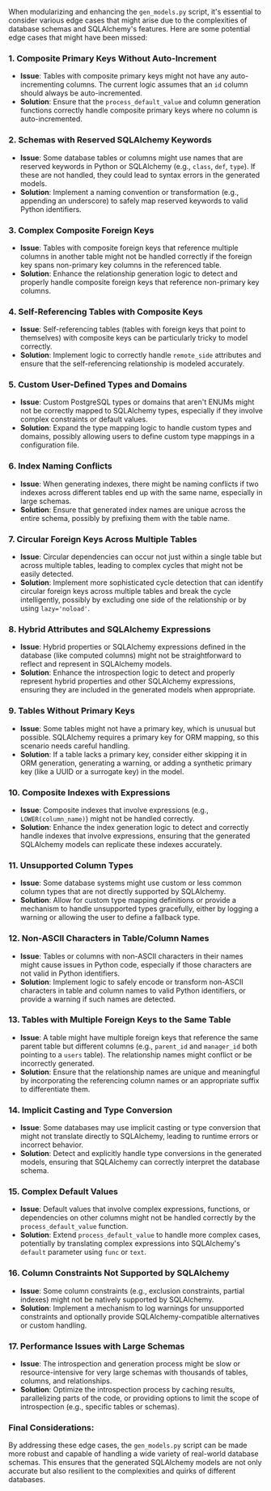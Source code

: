 When modularizing and enhancing the `gen_models.py` script, it's essential to consider various edge cases that might arise due to the complexities of database schemas and SQLAlchemy's features. Here are some potential edge cases that might have been missed:

### 1. **Composite Primary Keys Without Auto-Increment**
   - **Issue**: Tables with composite primary keys might not have any auto-incrementing columns. The current logic assumes that an `id` column should always be auto-incremented.
   - **Solution**: Ensure that the `process_default_value` and column generation functions correctly handle composite primary keys where no column is auto-incremented.

### 2. **Schemas with Reserved SQLAlchemy Keywords**
   - **Issue**: Some database tables or columns might use names that are reserved keywords in Python or SQLAlchemy (e.g., `class`, `def`, `type`). If these are not handled, they could lead to syntax errors in the generated models.
   - **Solution**: Implement a naming convention or transformation (e.g., appending an underscore) to safely map reserved keywords to valid Python identifiers.

### 3. **Complex Composite Foreign Keys**
   - **Issue**: Tables with composite foreign keys that reference multiple columns in another table might not be handled correctly if the foreign key spans non-primary key columns in the referenced table.
   - **Solution**: Enhance the relationship generation logic to detect and properly handle composite foreign keys that reference non-primary key columns.

### 4. **Self-Referencing Tables with Composite Keys**
   - **Issue**: Self-referencing tables (tables with foreign keys that point to themselves) with composite keys can be particularly tricky to model correctly.
   - **Solution**: Implement logic to correctly handle `remote_side` attributes and ensure that the self-referencing relationship is modeled accurately.

### 5. **Custom User-Defined Types and Domains**
   - **Issue**: Custom PostgreSQL types or domains that aren't ENUMs might not be correctly mapped to SQLAlchemy types, especially if they involve complex constraints or default values.
   - **Solution**: Expand the type mapping logic to handle custom types and domains, possibly allowing users to define custom type mappings in a configuration file.

### 6. **Index Naming Conflicts**
   - **Issue**: When generating indexes, there might be naming conflicts if two indexes across different tables end up with the same name, especially in large schemas.
   - **Solution**: Ensure that generated index names are unique across the entire schema, possibly by prefixing them with the table name.

### 7. **Circular Foreign Keys Across Multiple Tables**
   - **Issue**: Circular dependencies can occur not just within a single table but across multiple tables, leading to complex cycles that might not be easily detected.
   - **Solution**: Implement more sophisticated cycle detection that can identify circular foreign keys across multiple tables and break the cycle intelligently, possibly by excluding one side of the relationship or by using `lazy='noload'`.

### 8. **Hybrid Attributes and SQLAlchemy Expressions**
   - **Issue**: Hybrid properties or SQLAlchemy expressions defined in the database (like computed columns) might not be straightforward to reflect and represent in SQLAlchemy models.
   - **Solution**: Enhance the introspection logic to detect and properly represent hybrid properties and other SQLAlchemy expressions, ensuring they are included in the generated models when appropriate.

### 9. **Tables Without Primary Keys**
   - **Issue**: Some tables might not have a primary key, which is unusual but possible. SQLAlchemy requires a primary key for ORM mapping, so this scenario needs careful handling.
   - **Solution**: If a table lacks a primary key, consider either skipping it in ORM generation, generating a warning, or adding a synthetic primary key (like a UUID or a surrogate key) in the model.

### 10. **Composite Indexes with Expressions**
   - **Issue**: Composite indexes that involve expressions (e.g., `LOWER(column_name)`) might not be handled correctly.
   - **Solution**: Enhance the index generation logic to detect and correctly handle indexes that involve expressions, ensuring that the generated SQLAlchemy models can replicate these indexes accurately.

### 11. **Unsupported Column Types**
   - **Issue**: Some database systems might use custom or less common column types that are not directly supported by SQLAlchemy.
   - **Solution**: Allow for custom type mapping definitions or provide a mechanism to handle unsupported types gracefully, either by logging a warning or allowing the user to define a fallback type.

### 12. **Non-ASCII Characters in Table/Column Names**
   - **Issue**: Tables or columns with non-ASCII characters in their names might cause issues in Python code, especially if those characters are not valid in Python identifiers.
   - **Solution**: Implement logic to safely encode or transform non-ASCII characters in table and column names to valid Python identifiers, or provide a warning if such names are detected.

### 13. **Tables with Multiple Foreign Keys to the Same Table**
   - **Issue**: A table might have multiple foreign keys that reference the same parent table but different columns (e.g., `parent_id` and `manager_id` both pointing to a `users` table). The relationship names might conflict or be incorrectly generated.
   - **Solution**: Ensure that the relationship names are unique and meaningful by incorporating the referencing column names or an appropriate suffix to differentiate them.

### 14. **Implicit Casting and Type Conversion**
   - **Issue**: Some databases may use implicit casting or type conversion that might not translate directly to SQLAlchemy, leading to runtime errors or incorrect behavior.
   - **Solution**: Detect and explicitly handle type conversions in the generated models, ensuring that SQLAlchemy can correctly interpret the database schema.

### 15. **Complex Default Values**
   - **Issue**: Default values that involve complex expressions, functions, or dependencies on other columns might not be handled correctly by the `process_default_value` function.
   - **Solution**: Extend `process_default_value` to handle more complex cases, potentially by translating complex expressions into SQLAlchemy's `default` parameter using `func` or `text`.

### 16. **Column Constraints Not Supported by SQLAlchemy**
   - **Issue**: Some column constraints (e.g., exclusion constraints, partial indexes) might not be natively supported by SQLAlchemy.
   - **Solution**: Implement a mechanism to log warnings for unsupported constraints and optionally provide SQLAlchemy-compatible alternatives or custom handling.

### 17. **Performance Issues with Large Schemas**
   - **Issue**: The introspection and generation process might be slow or resource-intensive for very large schemas with thousands of tables, columns, and relationships.
   - **Solution**: Optimize the introspection process by caching results, parallelizing parts of the code, or providing options to limit the scope of introspection (e.g., specific tables or schemas).

### Final Considerations:
By addressing these edge cases, the `gen_models.py` script can be made more robust and capable of handling a wide variety of real-world database schemas. This ensures that the generated SQLAlchemy models are not only accurate but also resilient to the complexities and quirks of different databases. 
